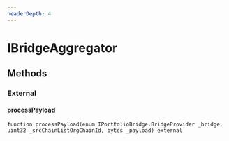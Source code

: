```yaml
---
headerDepth: 4
---
```


# IBridgeAggregator

## Methods

### External

#### processPayload

```solidity:no-line-numbers
function processPayload(enum IPortfolioBridge.BridgeProvider _bridge, uint32 _srcChainListOrgChainId, bytes _payload) external
```

